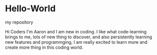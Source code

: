 # Hello-World
my repository

Hi Coders 
I'm Aaron and I am new in coding.
I like what code-learning brings to me, lots of new thing to discover,
and also persistently learning new features and programmging,
I am really excited to learn more and create more thing in this coding world.
